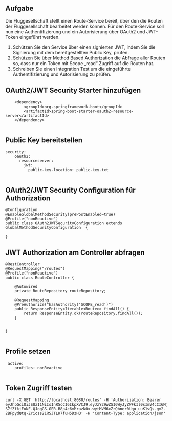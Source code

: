 ## Aufgabe

Die Fluggesellschaft stellt einen Route-Service bereit, über den die Routen der Fluggesellschaft bearbeitet werden können. Für den Route-Service soll nun eine Authentifizierung und ein Autorisierung über OAuth2 und JWT-Token eingeführt werden.

1. Schützen Sie den Service über einen signierten JWT, indem Sie die Signierung mit dem bereitgestellten Public Key, prüfen.
2. Schützen Sie über Method Based Authorization die Abfrage aller Routen so, dass nur ein Token mit Scope „read“ Zugriff auf die Routen hat.
3. Schreiben Sie einen Integration Test um die eingeführte Authentifizierung und Autorisierung zu prüfen.
 


## OAuth2/JWT Security Starter hinzufügen 

```
	<dependency>
		<groupId>org.springframework.boot</groupId>
		<artifactId>spring-boot-starter-oauth2-resource-server</artifactId>
	</dependency>  


```

## Public Key bereitstellen 

```
security:
    oauth2:
      resourceserver:
        jwt: 
          public-key-location: public-key.txt


```


## OAuth2/JWT Security Configuration für Authorization 

```
@Configuration
@EnableGlobalMethodSecurity(prePostEnabled=true)
@Profile("nonReactive")
public class OAuth2JWTSecurityConfiguration extends GlobalMethodSecurityConfiguration  {
      
}

```

## JWT Authorization am Controller abfragen 

```
@RestController
@RequestMapping("/routes")
@Profile("nonReactive")
public class RouteController {

    @Autowired
    private RouteRepository routeRepository;

    @RequestMapping
    @PreAuthorize("hasAuthority('SCOPE_read')")
    public ResponseEntity<Iterable<Route>> findAll() {
        return ResponseEntity.ok(routeRepository.findAll());
    }

   
}
    

```

## Profile setzen  

```
 active:
    profiles: nonReactive
    

```

## Token Zugriff testen 

```
curl -X GET 'http://localhost:8080/routes' -H 'Authorization: Bearer eyJhbGciOiJSUzI1NiIsInR5cCI6IkpXVCJ9.eyJzY29wZSI6WyJyZWFkIl0sImV4cCI6MjE0NDA4NjQ0MCwiYXV0aG9yaXRpZXMiOlsiUk9MRV9VU0VSIl0sInVzZXJfbmFtZSI6InRvbSIsImp0aSI6ImM4N2Q5NTNjLTZlZDAtNGRlMy1hZTJlLTMwZTcwOTYyNjExNyIsImNsaWVudF9pZCI6ImZvbyJ9.vOx3WIajVeaPelFuYttvSjvOSXw5POwzQiZPxQmH6eSQTVR_YCHHzd0vh2a00g3spZ0-S7fZfkiFuNF-QJogGS-GER-B8p4c6mMrazN0x-wytMVM6xZrQbner0Uqu_uuK1vQs-gm2-2BFpydQtq-ZYicss21RSJTLK7fuH5DzHQ' -H 'Content-Type: application/json'
    
```


